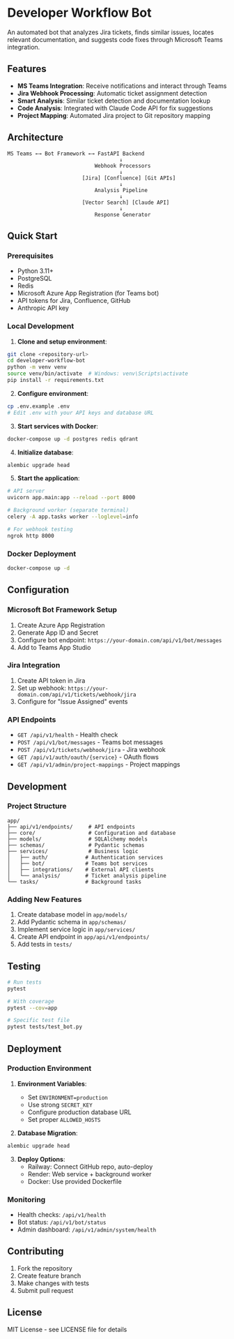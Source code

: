 # Developer Workflow Bot

An automated bot that analyzes Jira tickets, finds similar issues, locates relevant documentation, and suggests code fixes through Microsoft Teams integration.

## Features

- **MS Teams Integration**: Receive notifications and interact through Teams
- **Jira Webhook Processing**: Automatic ticket assignment detection
- **Smart Analysis**: Similar ticket detection and documentation lookup
- **Code Analysis**: Integrated with Claude Code API for fix suggestions
- **Project Mapping**: Automated Jira project to Git repository mapping

## Architecture

```
MS Teams ←→ Bot Framework ←→ FastAPI Backend
                                    ↓
                            Webhook Processors
                                    ↓
                        [Jira] [Confluence] [Git APIs]
                                    ↓
                            Analysis Pipeline
                                    ↓
                        [Vector Search] [Claude API]
                                    ↓
                            Response Generator
```

## Quick Start

### Prerequisites

- Python 3.11+
- PostgreSQL
- Redis
- Microsoft Azure App Registration (for Teams bot)
- API tokens for Jira, Confluence, GitHub
- Anthropic API key

### Local Development

1. **Clone and setup environment**:
```bash
git clone <repository-url>
cd developer-workflow-bot
python -m venv venv
source venv/bin/activate  # Windows: venv\Scripts\activate
pip install -r requirements.txt
```

2. **Configure environment**:
```bash
cp .env.example .env
# Edit .env with your API keys and database URL
```

3. **Start services with Docker**:
```bash
docker-compose up -d postgres redis qdrant
```

4. **Initialize database**:
```bash
alembic upgrade head
```

5. **Start the application**:
```bash
# API server
uvicorn app.main:app --reload --port 8000

# Background worker (separate terminal)
celery -A app.tasks worker --loglevel=info

# For webhook testing
ngrok http 8000
```

### Docker Deployment

```bash
docker-compose up -d
```

## Configuration

### Microsoft Bot Framework Setup

1. Create Azure App Registration
2. Generate App ID and Secret
3. Configure bot endpoint: `https://your-domain.com/api/v1/bot/messages`
4. Add to Teams App Studio

### Jira Integration

1. Create API token in Jira
2. Set up webhook: `https://your-domain.com/api/v1/tickets/webhook/jira`
3. Configure for "Issue Assigned" events

### API Endpoints

- `GET /api/v1/health` - Health check
- `POST /api/v1/bot/messages` - Teams bot messages
- `POST /api/v1/tickets/webhook/jira` - Jira webhook
- `GET /api/v1/auth/oauth/{service}` - OAuth flows
- `GET /api/v1/admin/project-mappings` - Project mappings

## Development

### Project Structure

```
app/
├── api/v1/endpoints/     # API endpoints
├── core/                 # Configuration and database
├── models/               # SQLAlchemy models
├── schemas/              # Pydantic schemas
├── services/             # Business logic
│   ├── auth/            # Authentication services
│   ├── bot/             # Teams bot services
│   ├── integrations/    # External API clients
│   └── analysis/        # Ticket analysis pipeline
└── tasks/               # Background tasks
```

### Adding New Features

1. Create database model in `app/models/`
2. Add Pydantic schema in `app/schemas/`
3. Implement service logic in `app/services/`
4. Create API endpoint in `app/api/v1/endpoints/`
5. Add tests in `tests/`

## Testing

```bash
# Run tests
pytest

# With coverage
pytest --cov=app

# Specific test file
pytest tests/test_bot.py
```

## Deployment

### Production Environment

1. **Environment Variables**:
   - Set `ENVIRONMENT=production`
   - Use strong `SECRET_KEY`
   - Configure production database URL
   - Set proper `ALLOWED_HOSTS`

2. **Database Migration**:
```bash
alembic upgrade head
```

3. **Deploy Options**:
   - Railway: Connect GitHub repo, auto-deploy
   - Render: Web service + background worker
   - Docker: Use provided Dockerfile

### Monitoring

- Health checks: `/api/v1/health`
- Bot status: `/api/v1/bot/status`
- Admin dashboard: `/api/v1/admin/system/health`

## Contributing

1. Fork the repository
2. Create feature branch
3. Make changes with tests
4. Submit pull request

## License

MIT License - see LICENSE file for details